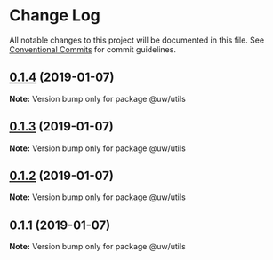 # Change Log

All notable changes to this project will be documented in this file.
See [Conventional Commits](https://conventionalcommits.org) for commit guidelines.

## [0.1.4](https://github.com/srobinson/unicode-wiki/compare/@uw/utils@0.1.3...@uw/utils@0.1.4) (2019-01-07)

**Note:** Version bump only for package @uw/utils





## [0.1.3](https://github.com/srobinson/unicode-wiki/compare/@uw/utils@0.1.2...@uw/utils@0.1.3) (2019-01-07)

**Note:** Version bump only for package @uw/utils





## [0.1.2](https://github.com/srobinson/unicode-wiki/compare/@uw/utils@0.1.1...@uw/utils@0.1.2) (2019-01-07)

**Note:** Version bump only for package @uw/utils





## 0.1.1 (2019-01-07)

**Note:** Version bump only for package @uw/utils
